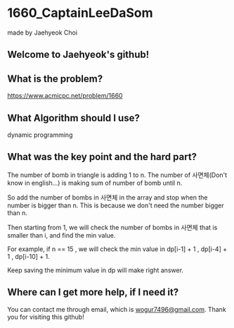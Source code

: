 # 1660_CaptainLeeDaSom

made by Jaehyeok Choi

## Welcome to Jaehyeok's github!

## What is the problem?

https://www.acmicpc.net/problem/1660

## What Algorithm should I use?

dynamic programming

## What was the key point and the hard part?

The number of bomb in triangle is adding 1 to n. The number of 사면체(Don't know in english...) is making sum of number of bomb until n.

So add the number of bombs in 사면체 in the array and stop when the number is bigger than n. This is because we don't need the number bigger than n.

Then starting from 1, we will check the number of bombs in 사면체 that is smaller than i, and find the min value.

For example, if n == 15 , we will check the min value in dp[i-1] + 1 , dp[i-4] + 1 , dp[i-10] + 1.

Keep saving the minimum value in dp will make right answer.

## Where can I get more help, if I need it?

You can contact me through email, which is wogur7496@gmail.com.
Thank you for visiting this github!
